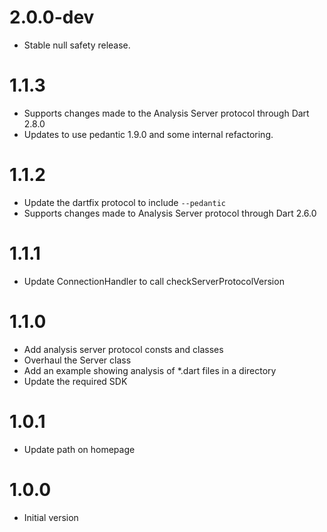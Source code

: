 # 2.0.0-dev
* Stable null safety release.

# 1.1.3
 * Supports changes made to the Analysis Server protocol through Dart 2.8.0
 * Updates to use pedantic 1.9.0 and some internal refactoring. 

# 1.1.2
 * Update the dartfix protocol to include `--pedantic`
 * Supports changes made to Analysis Server protocol through Dart 2.6.0

# 1.1.1
 * Update ConnectionHandler to call checkServerProtocolVersion

# 1.1.0
 * Add analysis server protocol consts and classes
 * Overhaul the Server class
 * Add an example showing analysis of *.dart files in a directory
 * Update the required SDK

# 1.0.1
 * Update path on homepage

# 1.0.0
 * Initial version
